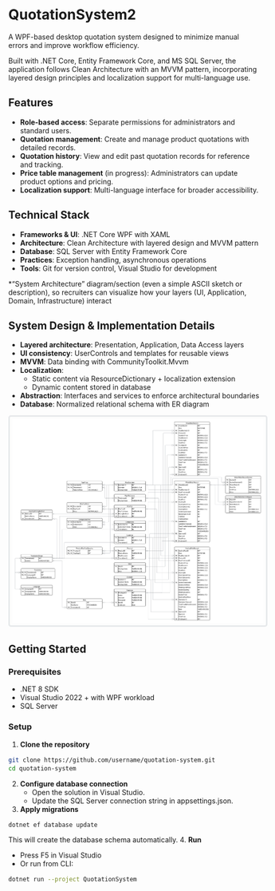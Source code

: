 # QuotationSystem2
A WPF-based desktop quotation system designed to minimize manual errors and improve workflow efficiency. 

Built with .NET Core, Entity Framework Core, and MS SQL Server, the application follows Clean Architecture with an MVVM pattern, incorporating layered design principles and localization support for multi-language use.


## Features
- **Role-based access**: Separate permissions for administrators and standard users.
- **Quotation management**: Create and manage product quotations with detailed records.
- **Quotation history**: View and edit past quotation records for reference and tracking.
- **Price table management** (in progress): Administrators can update product options and pricing.
- **Localization support**: Multi-language interface for broader accessibility.

## Technical Stack
- **Frameworks & UI**: .NET Core WPF with XAML
- **Architecture**: Clean Architecture with layered design and MVVM pattern
- **Database**: SQL Server with Entity Framework Core
- **Practices**: Exception handling, asynchronous operations
- **Tools**: Git for version control, Visual Studio for development

*“System Architecture” diagram/section (even a simple ASCII sketch or description), so recruiters can visualize how your layers (UI, Application, Domain, Infrastructure) interact

## System Design & Implementation Details
- **Layered architecture**: Presentation, Application, Data Access layers
- **UI consistency**: UserControls and templates for reusable views
- **MVVM**: Data binding with CommunityToolkit.Mvvm
- **Localization**:
  - Static content via ResourceDictionary + localization extension
  - Dynamic content stored in database
- **Abstraction**: Interfaces and services to enforce architectural boundaries
- **Database**: Normalized relational schema with ER diagram
<p align="center">
  <img src="Resources/ERdiagram.png"
       alt="ER Diagram"
       width="1000"
       style="border: 3px solid #E7E9EB; border-radius: 5px; padding: 5px;">
</p>

## Getting Started
### Prerequisites
- .NET 8 SDK
- Visual Studio 2022 + with WPF workload
- SQL Server

### Setup
1. **Clone the repository**
  ```sh  
  git clone https://github.com/username/quotation-system.git
  cd quotation-system
  ```
2. **Configure database connection**
   - Open the solution in Visual Studio.
   - Update the SQL Server connection string in appsettings.json.
3. **Apply migrations**
  ```sh  
  dotnet ef database update
  ```
  This will create the database schema automatically.
4. **Run**
  - Press F5 in Visual Studio
  - Or run from CLI:
  ```sh
  dotnet run --project QuotationSystem
  ```
